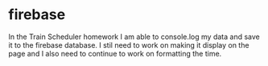 # firebase
In the Train Scheduler homework I am able to console.log my data and save it to the firebase database. I stil need to work on making it display on the page and I also need to continue to work on formatting the time.
